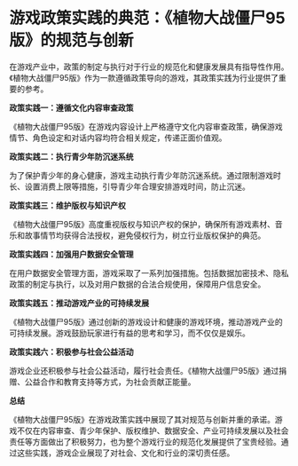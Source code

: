 # 游戏政策实践的典范：《植物大战僵尸95版》的规范与创新

在游戏产业中，政策的制定与执行对于行业的规范化和健康发展具有指导性作用。《植物大战僵尸95版》作为一款遵循政策导向的游戏，其政策实践为行业提供了重要的参考。

**政策实践一：遵循文化内容审查政策**

《植物大战僵尸95版》在游戏内容设计上严格遵守文化内容审查政策，确保游戏情节、角色设定和对话内容均符合相关规定，传递正面价值观。

**政策实践二：执行青少年防沉迷系统**

为了保护青少年的身心健康，游戏主动执行青少年防沉迷系统。通过限制游戏时长、设置消费上限等措施，引导青少年合理安排游戏时间，防止沉迷。

**政策实践三：维护版权与知识产权**

《植物大战僵尸95版》高度重视版权与知识产权的保护，确保所有游戏素材、音乐和故事情节均获得合法授权，避免侵权行为，树立行业版权保护的典范。

**政策实践四：加强用户数据安全管理**

在用户数据安全管理方面，游戏采取了一系列加强措施。包括数据加密技术、隐私政策的制定与执行，以及对用户数据的合法合规使用，保障用户信息安全。

**政策实践五：推动游戏产业的可持续发展**

《植物大战僵尸95版》通过创新的游戏设计和健康的游戏环境，推动游戏产业的可持续发展。游戏鼓励玩家进行有益的思考和学习，而不仅仅是娱乐。

**政策实践六：积极参与社会公益活动**

游戏企业还积极参与社会公益活动，履行社会责任。《植物大战僵尸95版》通过捐赠、公益合作和教育支持等方式，为社会贡献正能量。

**总结**

《植物大战僵尸95版》在游戏政策实践中展现了其对规范与创新并重的承诺。游戏不仅在内容审查、青少年保护、版权维护、数据安全、产业可持续发展以及社会责任等方面做出了积极努力，也为整个游戏行业的规范化发展提供了宝贵经验。通过这些实践，游戏企业展现了对社会、文化和行业的深切责任感。